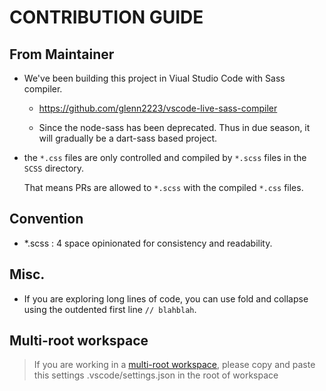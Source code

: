 # CONTRIBUTION GUIDE

## From Maintainer

- We've been building this project in Viual Studio Code with Sass compiler.

  - https://github.com/glenn2223/vscode-live-sass-compiler

  - Since the node-sass has been deprecated. Thus in due season, it will gradually be a dart-sass based project.

- the `*.css` files are only controlled and compiled by `*.scss` files in the `SCSS` directory.

  That means PRs are allowed to `*.scss` with the compiled `*.css` files.

## Convention

- *.scss : 4 space opinionated for consistency and readability.

## Misc.

- If you are exploring long lines of code, you can use fold and collapse using the outdented first line `// blahblah`.

## Multi-root workspace

> If you are working in a [multi-root workspace](https://code.visualstudio.com/docs/editor/multi-root-workspaces), please copy and paste this settings .vscode/settings.json in the root of workspace